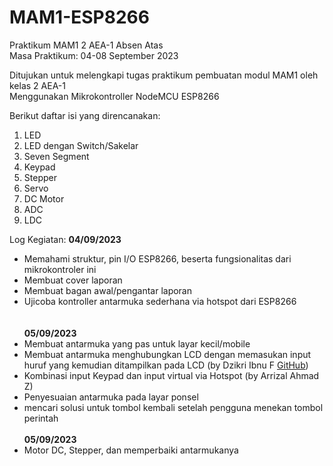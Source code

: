 # MAM1-ESP8266
Praktikum MAM1 2 AEA-1 Absen Atas \
Masa Praktikum: 04-08 September 2023

Ditujukan untuk melengkapi tugas praktikum pembuatan modul MAM1 oleh kelas 2 AEA-1 \
Menggunakan Mikrokontroller NodeMCU ESP8266

Berikut daftar isi yang direncanakan:
1. LED
2. LED dengan Switch/Sakelar
3. Seven Segment
4. Keypad
5. Stepper
6. Servo
7. DC Motor
8. ADC
9. LDC

Log Kegiatan:
**04/09/2023**
- Memahami struktur, pin I/O ESP8266, beserta fungsionalitas dari mikrokontroler ini
- Membuat cover laporan
- Membuat bagan awal/pengantar laporan
- Ujicoba kontroller antarmuka sederhana via hotspot dari ESP8266 \
<br>\
**05/09/2023**
- Membuat antarmuka yang pas untuk layar kecil/mobile
- Membuat antarmuka menghubungkan LCD dengan memasukan input huruf yang kemudian ditampilkan pada LCD (by Dzikri Ibnu F [GitHub](https://github.com/dz1kri))
- Kombinasi input Keypad dan input virtual via Hotspot (by Arrizal Ahmad Z)
- Penyesuaian antarmuka pada layar ponsel
- mencari solusi untuk tombol kembali setelah pengguna menekan tombol perintah
<br>\
**05/09/2023**
- Motor DC, Stepper, dan memperbaiki antarmukanya
